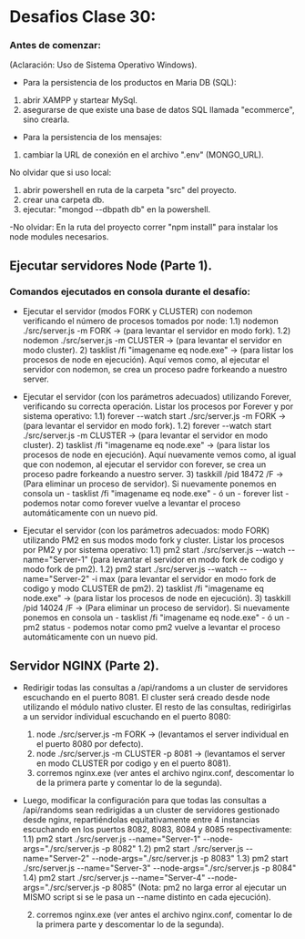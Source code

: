 # Desafios Clase 30:

### Antes de comenzar: 
(Aclaración: Uso de Sistema Operativo Windows).

- Para la persistencia de los productos en Maria DB (SQL):
1) abrir XAMPP y startear MySql.
2) asegurarse de que existe una base de datos SQL llamada "ecommerce", sino crearla.

- Para la persistencia de los mensajes:
1) cambiar la URL de conexión en el archivo ".env" (MONGO_URL).

No olvidar que si uso local:
1) abrir powershell en ruta de la carpeta "src" del proyecto.
2) crear una carpeta db.
3) ejecutar: "mongod --dbpath db" en la powershell.

-No olvidar:
En la ruta del proyecto correr "npm install" para instalar los node modules necesarios.

## Ejecutar servidores Node (Parte 1).

### Comandos ejecutados en consola durante el desafío: 

 - Ejecutar el servidor (modos FORK y CLUSTER) con nodemon verificando el número de procesos tomados por node:
    1.1) nodemon ./src/server.js -m FORK → (para levantar el servidor en modo fork).
    1.2) nodemon ./src/server.js -m CLUSTER → (para levantar el servidor en modo cluster).
    2) tasklist /fi "imagename eq node.exe" → (para listar los procesos de node en ejecución).
    Aquí vemos como, al ejecutar el servidor con nodemon, se crea un proceso padre forkeando a nuestro server.

 - Ejecutar el servidor (con los parámetros adecuados) utilizando Forever, verificando su correcta operación. Listar los procesos por Forever y por sistema operativo:
    1.1) forever --watch start ./src/server.js -m FORK → (para levantar el servidor en modo fork).
    1.2) forever --watch start ./src/server.js -m CLUSTER → (para levantar el servidor en modo cluster).
    2) tasklist /fi "imagename eq node.exe" → (para listar los procesos de node en ejecución).
    Aquí nuevamente vemos como, al igual que con nodemon, al ejecutar el servidor con forever, se crea un proceso padre forkeando a nuestro server.
    3) taskkill /pid 18472 /F → (Para eliminar un proceso de servidor).
    Si nuevamente ponemos en consola un - tasklist /fi "imagename eq node.exe" - ó un - forever list - podemos notar como forever vuelve a levantar el proceso automáticamente con un nuevo pid.

 - Ejecutar el servidor (con los parámetros adecuados: modo FORK) utilizando PM2 en sus modos modo fork y cluster. Listar los procesos por PM2 y por sistema operativo:
    1.1) pm2 start ./src/server.js --watch --name="Server-1" (para levantar el servidor en modo fork de codigo y modo fork de pm2).
    1.2) pm2 start ./src/server.js --watch --name="Server-2" -i max (para levantar el servidor en modo fork de codigo y modo CLUSTER de pm2).
    2) tasklist /fi "imagename eq node.exe" → (para listar los procesos de node en ejecución).
    3) taskkill /pid 14024 /F → (Para eliminar un proceso de servidor).
    Si nuevamente ponemos en consola un - tasklist /fi "imagename eq node.exe" - ó un - pm2 status - podemos notar como pm2 vuelve a levantar el proceso automáticamente con un nuevo pid.    

## Servidor NGINX (Parte 2).

 - Redirigir todas las consultas a /api/randoms a un cluster de servidores escuchando en el puerto 8081. El cluster será creado desde node utilizando el módulo nativo cluster. El resto de las consultas, redirigirlas a un servidor individual escuchando en el puerto 8080:
    1) node ./src/server.js -m FORK → (levantamos el server individual en el puerto 8080 por defecto).
    2) node ./src/server.js -m CLUSTER -p 8081 → (levantamos el server en modo CLUSTER por codigo y en el puerto 8081).
    3) corremos nginx.exe (ver antes el archivo nginx.conf, descomentar lo de la primera parte y comentar lo de la segunda).

 - Luego, modificar la configuración para que todas las consultas a /api/randoms sean redirigidas a un cluster de servidores gestionado desde nginx, repartiéndolas equitativamente entre 4 instancias escuchando en los puertos 8082, 8083, 8084 y 8085 respectivamente:
    1.1) pm2 start ./src/server.js --name="Server-1" --node-args="./src/server.js -p 8082"
    1.2) pm2 start ./src/server.js --name="Server-2" --node-args="./src/server.js -p 8083"
    1.3) pm2 start ./src/server.js --name="Server-3" --node-args="./src/server.js -p 8084"
    1.4) pm2 start ./src/server.js --name="Server-4" --node-args="./src/server.js -p 8085"
    (Nota: pm2 no larga error al ejecutar un MISMO script si se le pasa un --name distinto en cada ejecución).
   
    2) corremos nginx.exe (ver antes el archivo nginx.conf, comentar lo de la primera parte y descomentar lo de la segunda).

